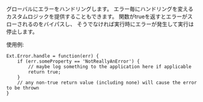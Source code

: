 グローバルにエラーをハンドリングします。
エラー毎にハンドリングを変えるカスタムロジックを提供することもできます。
関数がtrueを返すとエラーがスローされるのをバイパスし、
そうでなければ実行時にエラーが発生して実行は停止します。

使用例:

    Ext.Error.handle = function(err) {
        if (err.someProperty == 'NotReallyAnError') {
            // maybe log something to the application here if applicable
            return true;
        }
        // any non-true return value (including none) will cause the error to be thrown
    }
